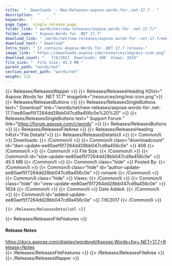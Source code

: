 ```yaml
---
title:  "  Downloads ---New-Releases-aspose.words-for-.net-17.7 . " 
description:  "    . " 
keywords:  "    . " 
page_type:  single_release_page
folder_link: " words/net/new-releases/aspose.words-for-.net-17.7/"
folder_name: " Aspose.Words for .NET 17.7"
download_link: " /words/net/new-releases/aspose.words-for-.net-17.7/ee80aef5f7264dd28bb047cd9a456c0e"
download_text: " Download"
Intro_text: " It contains Aspose.Words for .NET 17.7 release."
image_link: " https://downloads.aspose.com/resources/img/msi-icon.png"
download_count: "   7/6/2017  Downloads: 406  Views: 1833"
file_size: "  File Size: 45.5 MB "
parent_path: "words/net"
section_parent_path: "words/net"
weight: 122 
---
```


{{< Releases/ReleasesWapper >}}
  {{< Releases/ReleasesHeading H2txt=" Aspose.Words for .NET 17.7" imagelink="/resources/img/msi-icon.png">}}
  {{< Releases/ReleasesButtons >}}
    {{< Releases/ReleasesSingleButtons text=" Download" link="/words/net/new-releases/aspose.words-for-.net-17.7/ee80aef5f7264dd28bb047cd9a456c0e%20%20" >}}
    {{< Releases/ReleasesSingleButtons text=" Support Forum " link="https://forum.aspose.com/c/words" >}}
  {{< Releases/ReleasesButtons >}}
  {{< Releases/ReleasesFileArea >}}
    {{< Releases/ReleasesHeading h4txt="File Details">}}
    {{< Releases/ReleasesDetailsUl >}}
            {{< Common/li  >}} Downloads: {{< /Common/li >}} 
      {{< Common/li class="downloadcount" id="dwn-update-ee80aef5f7264dd28bb047cd9a456c0e" >}} 406 {{< /Common/li >}} 
      {{< Common/li  >}} File Size: {{< /Common/li >}} 
      {{< Common/li id="size-update-ee80aef5f7264dd28bb047cd9a456c0e" >}} 45.5 MB {{< /Common/li >}} 
      {{< Common/li  class="hide" >}} Posted By: {{< /Common/li >}} 
      {{< Common/li class="hide" id="author-update-ee80aef5f7264dd28bb047cd9a456c0e" >}} romank {{< /Common/li >}} 
      {{< Common/li class="hide"  >}} Views: {{< /Common/li >}} 
      {{< Common/li class="hide" id="view-update-ee80aef5f7264dd28bb047cd9a456c0e" >}} 1834 {{< /Common/li >}} 
      {{< Common/li  >}} Date Added: {{< /Common/li >}} 
      {{< Common/li id="added-update-ee80aef5f7264dd28bb047cd9a456c0e" >}} 7/6/2017 {{< /Common/li >}} 

    {{< /Releases/ReleasesDetailsUl >}}

  {{< Releases/ReleasesFileFeatures >}}
      <h4>Release Notes</h4><div><a href="https://docs.aspose.com/display/wordsnet/Aspose.Words+for+.NET+17.7+Release+Notes">https://docs.aspose.com/display/wordsnet/Aspose.Words+for+.NET+17.7+Release+Notes</a></div>
  {{< /Releases/ReleasesFileFeatures >}}
 {{< /Releases/ReleasesFileArea >}}
{{< /Releases/ReleasesWapper >}}


